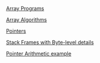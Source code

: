 [Array Programs](https://codecheck.io/viewAssignment/2012160604de99fk0vmtyht44q2poy996oo)  

[Array Algorithms](https://codecheck.io/viewAssignment/20121606041krbgyqv5xqiq0yrt26t07631)  

[Pointers](https://codecheck.io/viewAssignment/20121606051p1popwn8d84crehuhdhzvd9w)  

[Stack Frames with Byte-level details](https://pythontutor.com/visualize.html#code=%23include%20%3Cstdio.h%3E%0A%0Aint%20sum%28int%20a,%0A%20%20%20%20%20%20%20%20int%20b%29%3B%0A%20%20%20%20%20%20%20%20%0Aint%20main%28%29%20%7B%0A%0A%20%20int%20s%3B%0A%20%20s%20%3D%20sum%282,%203%29%3B%0A%20%20printf%28%22%25d%5Cn%22,%20s%29%3B%0A%20%20s%20%3D%20sum%2820,%2030%29%3B%0A%20%20printf%28%22%25d%5Cn%22,%20s%29%3B%0A%20%20return%200%3B%0A%7D%0A%0Aint%20sum%28int%20a,%0A%20%20%20%20%20%20%20%20int%20b%29%0A%7B%0A%20%20int%20res%3B%0A%20%20res%20%3D%20a%20%2B%20b%3B%0A%20%20return%20res%3B%0A%7D&cumulative=false&curInstr=0&heapPrimitives=nevernest&mode=display&origin=opt-frontend.js&py=c_gcc9.3.0&rawInputLstJSON=%5B%5D&textReferences=false)  

[Pointer Arithmetic example](https://pythontutor.com/visualize.html#code=int%20main%28%29%20%7B%0A%20%20int%20n,%20m%20%3D%202,%20x%20%3D%203%3B%0A%20%20int%20*ptr%3B%0A%20%20int%20*ref%3B%0A%20%20ptr%20%3D%20%26n%3B%0A%20%20ref%20%3D%20ptr%20%2B%202%3B%0A%20%20ptr%5B1%5D%20%3D%205%3B%0A%20%20*ref%20%3D%2020%3B%0A%20%20%0A%20%20return%200%3B%0A%7D&cumulative=false&curInstr=0&heapPrimitives=nevernest&mode=display&origin=opt-frontend.js&py=c_gcc9.3.0&rawInputLstJSON=%5B%5D&textReferences=false)  
